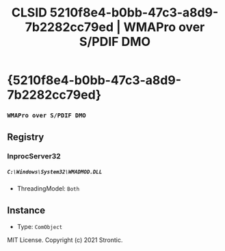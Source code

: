 ﻿---
title: "CLSID 5210f8e4-b0bb-47c3-a8d9-7b2282cc79ed | WMAPro over S/PDIF DMO"
excerpt: What is COM-Object CLSID 5210f8e4-b0bb-47c3-a8d9-7b2282cc79ed?
---

# {5210f8e4-b0bb-47c3-a8d9-7b2282cc79ed}

### `WMAPro over S/PDIF DMO`

## Registry


### InprocServer32

##### `C:\Windows\System32\WMADMOD.DLL`
* ThreadingModel: `Both`

## Instance

* Type: `ComObject`

MIT License. Copyright (c) 2021 Strontic.


